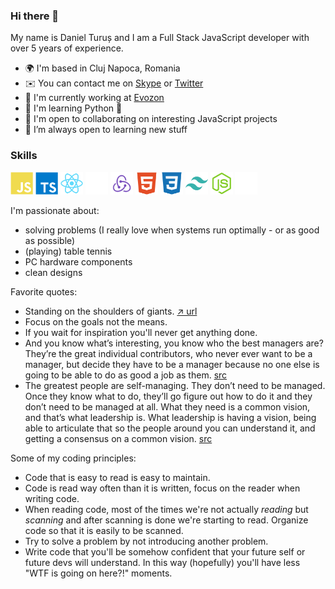 ### Hi there 👋

My name is Daniel Turuș and I am a Full Stack JavaScript developer with over 5 years of experience.

- 🌍 I'm based in Cluj Napoca, Romania
- ✉️ You can contact me on [Skype](https://join.skype.com/invite/lxaJv2eUEgTt) or [Twitter](https://twitter.com/danielturus)
- 🚀 I'm currently working at [Evozon](https://evozon.com)
- 🧠 I'm learning Python 🐍
- 🤝 I'm open to collaborating on interesting JavaScript projects
- 🌱 I’m always open to learning new stuff

### Skills

<p align="left">
<a href="https://developer.mozilla.org/en-US/docs/Web/JavaScript" target="_blank" rel="noreferrer"><img src="https://raw.githubusercontent.com/danielturus/danielturus/main/assets/svg/javascript.svg" width="36" height="36" alt="JavaScript" /></a>
<a href="https://www.typescriptlang.org/" target="_blank" rel="noreferrer"><img src="https://raw.githubusercontent.com/danielturus/danielturus/main/assets/svg/typescript.svg" width="36" height="36" alt="TypeScript" /></a>
<a href="https://reactjs.org/" target="_blank" rel="noreferrer"><img src="https://raw.githubusercontent.com/danielturus/danielturus/main/assets/svg/react.svg" width="36" height="36" alt="React" /></a>
<a href="https://nextjs.org/docs" target="_blank" rel="noreferrer"><img src="https://raw.githubusercontent.com/danielturus/danielturus/main/assets/svg/nextjs.svg" width="36" height="36" alt="NextJs" /></a>
<a href="https://redux-toolkit.js.org/" target="_blank" rel="noreferrer"><img src="https://raw.githubusercontent.com/danielturus/danielturus/main/assets/svg/redux.svg" width="36" height="36" alt="Redux-Toolkit" /></a>
<a href="https://developer.mozilla.org/en-US/docs/Glossary/HTML5" target="_blank" rel="noreferrer"><img src="https://raw.githubusercontent.com/danielturus/danielturus/main/assets/svg/html5.svg" width="36" height="36" alt="HTML5" /></a>
<a href="https://www.w3.org/TR/CSS/#css" target="_blank" rel="noreferrer"><img src="https://raw.githubusercontent.com/danielturus/danielturus/main/assets/svg/css.svg" width="36" height="36" alt="CSS3" /></a>
<a href="https://tailwindcss.com/" target="_blank" rel="noreferrer"><img src="https://raw.githubusercontent.com/danielturus/danielturus/main/assets/svg/tailwindcss.svg" width="36" height="36" alt="TailwindCSS" /></a>
<a href="https://nodejs.org/en/" target="_blank" rel="noreferrer"><img src="https://raw.githubusercontent.com/danielturus/danielturus/main/assets/svg/nodejs.svg" width="36" height="36" alt="NodeJS" /></a>
<a href="https://expressjs.com/" target="_blank" rel="noreferrer"><img src="https://raw.githubusercontent.com/danielturus/danielturus/main/assets/svg/expressjs.svg" width="36" height="36" alt="Express" /></a>
</p>

I'm passionate about:

- solving problems (I really love when systems run optimally - or as good as possible)
- (playing) table tennis
- PC hardware components
- clean designs

Favorite quotes:

- Standing on the shoulders of giants. [↗️ url](https://en.wikipedia.org/wiki/Standing_on_the_shoulders_of_giants)
- Focus on the goals not the means.
- If you wait for inspiration you'll never get anything done.
- And you know what’s interesting, you know who the best managers are? They’re the great individual contributors, who never ever want to be a manager, but decide they have to be a manager because no one else is going to be able to do as good a job as them. [src](https://youtu.be/rQKis2Cfpeo?t=130)
- The greatest people are self-managing. They don’t need to be managed. Once they know what to do, they’ll go figure out how to do it and they don’t need to be managed at all. What they need is a common vision, and that’s what leadership is. What leadership is having a vision, being able to articulate that so the people around you can understand it, and getting a consensus on a common vision. [src](https://youtu.be/rQKis2Cfpeo)

Some of my coding principles:

- Code that is easy to read is easy to maintain.
- Code is read way often than it is written, focus on the reader when writing code.
- When reading code, most of the times we're not actually _*reading*_ but _scanning_ and after scanning is done we're starting to read. Organize code so that it is easily to be scanned.
- Try to solve a problem by not introducing another problem.
- Write code that you'll be somehow confident that your future self or future devs will understand. In this way (hopefully) you'll have less "WTF is going on here?!" moments.
